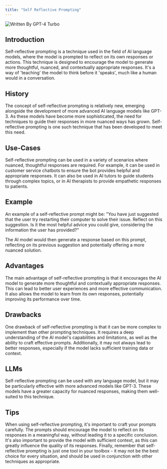 ```yaml
---
title: "Self Reflective Prompting"
---
```


![Written By GPT-4 Turbo](https://img.shields.io/badge/Written%20By-GPT--4%20Turbo-5A5A5A?style=for-the-badge&logo=openai&logoColor=white)

## Introduction

Self-reflective prompting is a technique used in the field of AI language models, where the model is prompted to reflect on its own responses or actions. This technique is designed to encourage the model to generate more thoughtful, nuanced, and contextually appropriate responses. It's a way of 'teaching' the model to think before it 'speaks', much like a human would in a conversation.

## History

The concept of self-reflective prompting is relatively new, emerging alongside the development of more advanced AI language models like GPT-3. As these models have become more sophisticated, the need for techniques to guide their responses in more nuanced ways has grown. Self-reflective prompting is one such technique that has been developed to meet this need.

## Use-Cases

Self-reflective prompting can be used in a variety of scenarios where nuanced, thoughtful responses are required. For example, it can be used in customer service chatbots to ensure the bot provides helpful and appropriate responses. It can also be used in AI tutors to guide students through complex topics, or in AI therapists to provide empathetic responses to patients.

## Example

An example of a self-reflective prompt might be: "You have just suggested that the user try restarting their computer to solve their issue. Reflect on this suggestion. Is it the most helpful advice you could give, considering the information the user has provided?"

The AI model would then generate a response based on this prompt, reflecting on its previous suggestion and potentially offering a more nuanced solution.

## Advantages

The main advantage of self-reflective prompting is that it encourages the AI model to generate more thoughtful and contextually appropriate responses. This can lead to better user experiences and more effective communication. It also allows the model to learn from its own responses, potentially improving its performance over time.

## Drawbacks

One drawback of self-reflective prompting is that it can be more complex to implement than other prompting techniques. It requires a deep understanding of the AI model's capabilities and limitations, as well as the ability to craft effective prompts. Additionally, it may not always lead to better responses, especially if the model lacks sufficient training data or context.

## LLMs

Self-reflective prompting can be used with any language model, but it may be particularly effective with more advanced models like GPT-3. These models have a greater capacity for nuanced responses, making them well-suited to this technique.

## Tips

When using self-reflective prompting, it's important to craft your prompts carefully. The prompts should encourage the model to reflect on its responses in a meaningful way, without leading it to a specific conclusion. It's also important to provide the model with sufficient context, as this can greatly influence the quality of its responses. Finally, remember that self-reflective prompting is just one tool in your toolbox - it may not be the best choice for every situation, and should be used in conjunction with other techniques as appropriate.